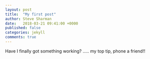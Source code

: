 ```yaml
---
layout: post
title:  "My first post"
author: Steve Sharman
date:   2018-03-21 09:41:00 +0000
published: false
categories: jekyll
comments: true
---
```

Have I finally got something working? ..... my top tip, phone a friend!!
